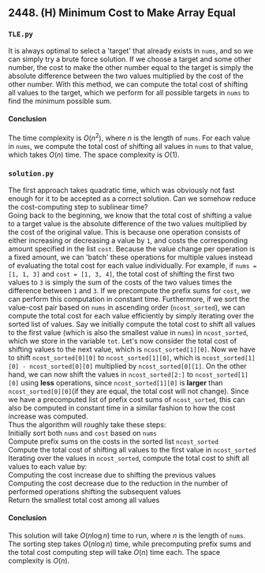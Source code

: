 ## 2448. (H) Minimum Cost to Make Array Equal

### `TLE.py`
It is always optimal to select a 'target' that already exists in `nums`, and so we can simply try a brute force solution. If we choose a target and some other number, the cost to make the other number equal to the target is simply the absolute difference between the two values multiplied by the cost of the other number. With this method, we can compute the total cost of shifting all values to the target, which we perform for all possible targets in `nums` to find the minimum possible sum.  

#### Conclusion
The time complexity is $O(n^2)$, where $n$ is the length of `nums`. For each value in `nums`, we compute the total cost of shifting all values in `nums` to that value, which takes $O(n)$ time. The space complexity is $O(1)$.  
  

### `solution.py`
The first approach takes quadratic time, which was obviously not fast enough for it to be accepted as a correct solution. Can we somehow reduce the cost-computing step to sublinear time?  
Going back to the beginning, we know that the total cost of shifting a value to a target value is the absolute difference of the two values multiplied by the cost of the original value. This is because one operation consists of either increasing or decreasing a value by `1`, and costs the corresponding amount specified in the list `cost`. Because the value change per operation is a fixed amount, we can 'batch' these operations for multiple values instead of evaluating the total cost for each value individually. For example, if `nums = [1, 1, 3]` and `cost = [1, 3, 4]`, the total cost of shifting the first two values to `3` is simply the sum of the costs of the two values times the difference between `1` and `3`. If we precompute the prefix sums for `cost`, we can perform this computation in constant time. Furthermore, if we sort the value-cost pair based on `nums` in ascending order (`ncost_sorted`), we can compute the total cost for each value efficiently by simply iterating over the sorted list of values. Say we initially compute the total cost to shift all values to the first value (which is also the smallest value in `nums`) in `ncost_sorted`, which we store in the variable `tot`. Let's now consider the total cost of shifting values to the next value, which is `ncost_sorted[1][0]`. Now we have to shift `ncost_sorted[0][0]` to `ncost_sorted[1][0]`, which is `ncost_sorted[1][0] - ncost_sorted[0][0]` multiplied by `ncost_sorted[0][1]`. On the other hand, we can now shift the values in `ncost_sorted[2:]` to `ncost_sorted[1][0]` using **less** operations, since `ncost_sorted[1][0]` is **larger** than `ncost_sorted[0][0]`(if they are equal, the total cost will not change). Since we have a precomputed list of prefix cost sums of `ncost_sorted`, this can also be computed in constant time in a similar fashion to how the cost increase was computed.  
Thus the algorithm will roughly take these steps:  
Initially sort both `nums` and `cost` based on `nums`  
Compute prefix sums on the costs in the sorted list `ncost_sorted`  
Compute the total cost of shifting all values to the first value in `ncost_sorted`  
Iterating over the values in `ncost_sorted`, compute the total cost to shift all values to each value by:  
	Computing the cost increase due to shifting the previous values  
	Computing the cost decrease due to the reduction in the number of performed operations shifting the subsequent values  
Return the smallest total cost among all values  
  
#### Conclusion
This solution will take $O(n\log n)$ time to run, where $n$ is the length of `nums`. The sorting step takes $O(n\log n)$ time, while precomputing prefix sums and the total cost computing step will take $O(n)$ time each. The space complexity is $O(n)$.  
  

	